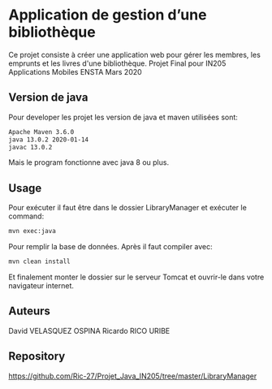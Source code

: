 # Application de gestion d’une bibliothèque

Ce projet consiste à créer une application web pour gérer les membres, les emprunts et les livres d'une bibliothèque.
Projet Final pour IN205 Applications Mobiles
ENSTA
Mars 2020

## Version de java

Pour developer les projet les version de java et maven utilisées sont:

```bash
Apache Maven 3.6.0
java 13.0.2 2020-01-14
javac 13.0.2
```

Mais le program fonctionne avec java 8 ou plus.

## Usage

Pour exécuter il faut être dans le dossier LibraryManager et exécuter le command:

```bash
mvn exec:java
```

Pour remplir la base de données.
Après il faut compiler avec:

```bash
mvn clean install
```

Et finalement monter le dossier sur le serveur Tomcat et ouvrir-le dans votre navigateur internet.

## Auteurs

David VELASQUEZ OSPINA
Ricardo RICO URIBE

## Repository
https://github.com/Ric-27/Projet_Java_IN205/tree/master/LibraryManager

